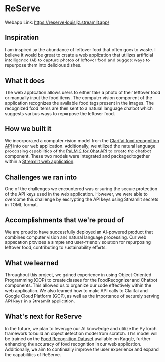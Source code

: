 # ReServe

Webapp Link: https://reserve-louisljz.streamlit.app/

## Inspiration
I am inspired by the abundance of leftover food that often goes to waste. I believe it would be great to create a web application that utilizes artificial intelligence (AI) to capture photos of leftover food and suggest ways to repurpose them into delicious dishes.

## What it does
The web application allows users to either take a photo of their leftover food or manually input the food items. The computer vision component of the application recognizes the available food tags present in the images. The recognized food items are then sent to a natural language chatbot which suggests various ways to repurpose the leftover food.

## How we built it
We incorporated a computer vision model from the [Clarifai food recognition API](https://clarifai.com/clarifai/main/models/food-item-recognition) into our web application. Additionally, we utilized the natural language processing capabilities of the [PaLM 2 for Chat API](https://console.cloud.google.com/vertex-ai/publishers/google/model-garden/chat-bison?project=lablabai) to create the chatbot component. These two models were integrated and packaged together within a [Streamlit web application](https://reserve-louisljz.streamlit.app/).

## Challenges we ran into
One of the challenges we encountered was ensuring the secure protection of the API keys used in the web application. However, we were able to overcome this challenge by encrypting the API keys using Streamlit secrets in TOML format.

## Accomplishments that we're proud of
We are proud to have successfully deployed an AI-powered product that combines computer vision and natural language processing. Our web application provides a simple and user-friendly solution for repurposing leftover food, contributing to sustainability efforts.

## What we learned
Throughout this project, we gained experience in using Object-Oriented Programming (OOP) to create classes for the FoodRecognizer and Chatbot components. This allowed us to organize our code effectively within the web application. We also learned how to make API calls to Clarifai and Google Cloud Platform (GCP), as well as the importance of securely serving API keys in a Streamlit application.

## What's next for ReServe
In the future, we plan to leverage our AI knowledge and utilize the PyTorch framework to build an object detection model from scratch. This model will be trained on the [Food Recognition Dataset](https://www.kaggle.com/datasets/sainikhileshreddy/food-recognition-2022) available on Kaggle, further enhancing the accuracy of food recognition in our web application. Additionally, we aim to continually improve the user experience and expand the capabilities of ReServe.
